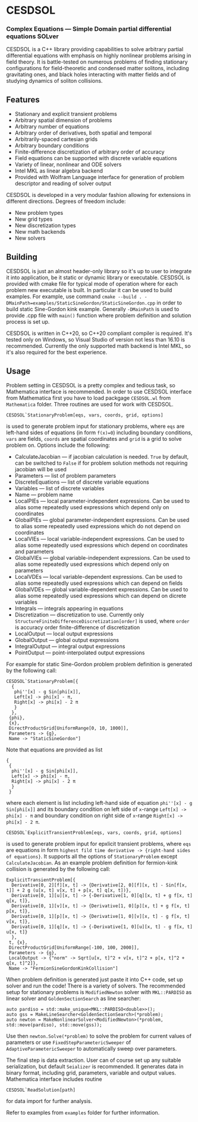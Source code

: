 # CESDSOL
### Complex Equations — Simple Domain partial differential equations SOLver

CESDSOL is a C++ library providing capabilities to solve arbitrary partial differential equations with emphasis on highly nonlinear problems arising in field theory. It is battle-tested on numerous problems of finding stationary configurations for field-theoretic and condensed matter solitons, including gravitating ones, and black holes interacting with matter fields and of studying dynamics of soliton collisions.

## Features

- Stationary and explicit transient problems
- Arbitrary spatial dimension of problems
- Arbitrary number of equations
- Arbitrary order of derivatives, both spatial and temporal
- Arbitrarily-spaced cartesian grids
- Arbitrary boundary conditions
- Finite-difference discretization of arbitrary order of accuracy
- Field equations can be supported with discrete variable equations
- Variety of linear, nonlinear and ODE solvers
- Intel MKL as linear algebra backend
- Provided with Wolfram Language interface for generation of problem descriptor and reading of solver output

CESDSOL is developed in a very modular fashion allowing for extensions in different directions. Degrees of freedom include:

- New problem types
- New grid types
- New discretization types
- New math backends
- New solvers

## Building

CESDSOL is just an almost header-only library so it's up to user to integrate it into application, be it static or dynamic library or executable. CESDSOL is provided with cmake file for typical mode of operation where for each problem new executable is built. In particular it can be used to build examples. For example, use command `cmake --build . -DMainPath=examples/StaticSineGordon/StaticSineGordon.cpp` in order to build static Sine-Gordon kink example. Generally `-DMainPath` is used to provide .cpp file with `main()` function where problem definition and solution process is set up.

CESDSOL is written in C++20, so C++20 compliant compiler is required. It's tested only on Windows, so Visual Studio of version not less than 16.10 is recommended. Currently the only supported math backend is Intel MKL, so it's also required for the best experience.

## Usage

Problem setting in CESDSOL is a pretty complex and tedious task, so Mathematica interface is recommended. In order to use CESDSOL interface from Mathematica first you have to load packgage `CESDSOL.wl` from `Mathematica` folder. Three routines are used for work with CESDSOL.

```
CESDSOL`StationaryProblem[eqs, vars, coords, grid, options]
```
is used to generate problem input for stationary problems, where `eqs` are left-hand sides of equations (in form `f(x)=0`) including boundary conditions, `vars` are fields, `coords` are spatial coordinates and `grid` is a grid to solve problem on. Options include the following:
- CalculateJacobian — if jacobian calculation is needed. `True` by default, can be switched to `False` if for problem solution methods not requiring jacobian will be used
- Parameters — list of problem parameters
- DiscreteEquations — list of discrete variable equations
- Variables — list of discrete variables
- Name — problem name
- LocalPIEs — local parameter-independent expressions. Can be used to alias some repeatedly used expressions which depend only on coordinates
- GlobalPIEs — global parameter-independent expressions. Can be used to alias some repeatedly used expressions which do not depend on coordinates
- LocalVIEs — local variable-independent expressions. Can be used to alias some repeatedly used expressions which depend on coordinates and parameters
- GlobalVIEs — global variable-independent expressions. Can be used to alias some repeatedly used expressions which depend only on parameters
- LocalVDEs — local variable-dependent expressions. Can be used to alias some repeatedly used expressions which can depend on fields
- GlobalVDEs — global variable-dependent expressions. Can be used to alias some repeatedly used expressions which can depend on dicrete variables
- Integrals — integrals appearing in equations
- Discretization — discretization to use. Currently only `StructureFiniteDifferenceDiscretization[order]` is used, where `order` is accuracy order finite-difference of discretization
- LocalOutput — local output expressions
- GlobalOutput — global output expressions
- IntegralOutput — integral output expressions
- PointOutput — point-interpolated output expressions

For example for static Sine-Gordon problem problem definition is generated by the following call:

```
CESDSOL`StationaryProblem[{
  {
   phi''[x] - g Sin[phi[x]],
   Left[x] -> phi[x] - π,
   Right[x] -> phi[x] - 2 π
   }
  },
 {phi},
 {x},
 DirectProductGrid[UniformRange[0, 10, 1000]],
 Parameters -> {g},
 Name -> "StaticSineGordon"]
 ```
 
 Note that equations are provided as list 
 ```
 {
  {
   phi''[x] - g Sin[phi[x]],
   Left[x] -> phi[x] - π,
   Right[x] -> phi[x] - 2 π
   }
  }
  ```
  where each element is list including left-hand side of equation `phi''[x] - g Sin[phi[x]]` and its boundary condition on left side of `x`-range `Left[x] -> phi[x] - π` and boundary condition on right side of `x`-range `Right[x] -> phi[x] - 2 π`.
  
```
CESDSOL`ExplicitTransientProblem[eqs, vars, coords, grid, options]
```
is used to generate problem input for epxlicit transient problems, where `eqs` are equations in form `highest fild time derivative -> {right-hand sides of equations}`. It supports all the options of `StationaryProblem` except `CalculateJacobian`. As an example problem definition for fermion-kink collision is generated by the following call:

```
ExplicitTransientProblem[{
  Derivative[0, 2][f][x, t] -> {Derivative[2, 0][f][x, t] - Sin[f[x, t]] + 2 g (u[x, t] v[x, t] + p[x, t] q[x, t])}, 
  Derivative[0, 1][u][x, t] -> {-Derivative[1, 0][q][x, t] + g f[x, t] q[x, t]},
  Derivative[0, 1][v][x, t] -> {Derivative[1, 0][p][x, t] + g f[x, t] p[x, t]},
  Derivative[0, 1][p][x, t] -> {Derivative[1, 0][v][x, t] - g f[x, t] v[x, t]},
  Derivative[0, 1][q][x, t] -> {-Derivative[1, 0][u][x, t] - g f[x, t] u[x, t]}
  },
 t, {x},
 DirectProductGrid[UniformRange[-100, 100, 2000]],
 Parameters -> {g},
 LocalOutput -> {"norm" -> Sqrt[u[x, t]^2 + v[x, t]^2 + p[x, t]^2 + q[x, t]^2]},
 Name -> "FermionSineGordonKinkCollision"]
 ```
 When problem definition is generated just paste it into C++ code, set up solver and run the code! There is a variety of solvers. The recommended setup for stationary problems is `ModifiedNewton` solver with `MKL::PARDISO` as linear solver and `GoldenSectionSearch` as line searcher:
 
```
auto pardiso = std::make_unique<MKL::PARDISO<double>>();
auto gss = MakeLineSearcher<GoldenSectionSearch>(*problem);
auto newton = MakeNonlinearSolver<ModifiedNewton>(*problem, std::move(pardiso), std::move(gss));
```

Use then `newton.Solve(*problem)` to solve the problem for current values of parameters or use `FixedStepParametericSweeper` of `AdaptiveParametericSweeper` to automatically sweep over parameters.
 
 The final step is data extraction. User can of course set up any suitable serialization, but default `Seializer` is recommended. It generates data in binary format, including grid, parameters, variable and output values. Mathematica interface includes routine
 
 ```
 CESDSOL`ReadSolution[path]
 ```
 
 for data import for further analysis.
 
 Refer to examples from `examples` folder for further information.
